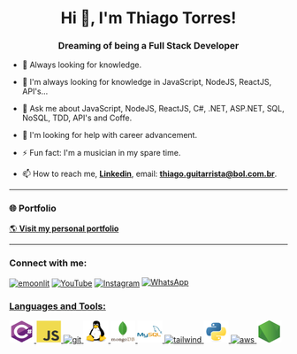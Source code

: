 <h1 align="center">Hi 👋, I'm Thiago Torres!</h1>
<h3 align="center">Dreaming of being a Full Stack Developer</h3>

- 👀 Always looking for knowledge.

- 🌱 I'm always looking for knowledge in JavaScript, NodeJS, ReactJS, API's...

- 💬 Ask me about JavaScript, NodeJS, ReactJS, C#, .NET, ASP.NET, SQL, NoSQL, TDD, API's and Coffe.

- 🤔 I'm looking for help with career advancement.

- ⚡ Fun fact: I'm a musician in my spare time.

- 📫 How to reach me, **[Linkedin](https://www.linkedin.com/in/thiago-f-torres/)**, email: **thiago.guitarrista@bol.com.br**.


---

<h3 align="left">🌐 Portfolio</h3>
<p align="left">
  <a href="https://thiagotorres.dev/" target="_blank">
    🌎 <strong>Visit my personal portfolio</strong>
  </a>
</p>

---


<h3 align="left">Connect with me:</h3>
<p align="left">
<a href="https://www.linkedin.com/in/thiago-f-torres" target="blank"><img align="center" src="https://raw.githubusercontent.com/rahuldkjain/github-profile-readme-generator/master/src/images/icons/Social/linked-in-alt.svg" alt="emoonlit" height="30" width="45" /></a>

<a href="https://www.youtube.com/@Thiago_Torres" target="_blank">
<img align="center" src="https://raw.githubusercontent.com/rahuldkjain/github-profile-readme-generator/master/src/images/icons/Social/youtube.svg" alt="YouTube" height="30" width="45" /></a>

<a href="https://www.instagram.com/thiagotorresferrao" target="_blank">
<img align="center" src="https://raw.githubusercontent.com/rahuldkjain/github-profile-readme-generator/master/src/images/icons/Social/instagram.svg" alt="Instagram" height="30" width="45" /></a>

<a href="https://wa.me/5535997629116?text=Hello%20Thiago!%20I%20came%20across%20your%20GitHub%20profile%20%F0%9F%9A%80" target="_blank">
<img src="https://raw.githubusercontent.com/rahuldkjain/github-profile-readme-generator/master/src/images/icons/Social/whatsapp.svg" 
     alt="WhatsApp" width="45" height="30"
</p>

<h3 align="left">Languages and Tools:</h3>
<p align="left"> 
  
<a href="https://www.w3schools.com/cs/" target="_blank"> 
  <img src="https://raw.githubusercontent.com/devicons/devicon/master/icons/csharp/csharp-original.svg" alt="csharp" width="45" height="40"/>
</a> 

<a href="https://developer.mozilla.org/en-US/docs/Web/JavaScript" target="_blank"> 
  <img src="https://raw.githubusercontent.com/devicons/devicon/master/icons/javascript/javascript-original.svg" alt="javascript" width="45" height="40"/> 
</a>

<a href="https://git-scm.com/" target="_blank"> 
  <img src="https://www.vectorlogo.zone/logos/git-scm/git-scm-icon.svg" alt="git" width="45" height="40"/> 
</a> 

<a href="https://www.linux.org/" target="_blank"> 
  <img src="https://raw.githubusercontent.com/devicons/devicon/master/icons/linux/linux-original.svg" alt="linux" width="45" height="40"/> 
</a> 

<a href="https://www.mongodb.com/" target="_blank"> 
  <img src="https://raw.githubusercontent.com/devicons/devicon/master/icons/mongodb/mongodb-original-wordmark.svg" alt="mongodb" width="45" height="40"/> 
</a> 

<a href="https://www.mysql.com/" target="_blank"> 
  <img src="https://raw.githubusercontent.com/devicons/devicon/master/icons/mysql/mysql-original-wordmark.svg" alt="mysql" width="45" height="40"/> 
</a> 

<a href="https://tailwindcss.com/" target="_blank">
  <img src="https://www.vectorlogo.zone/logos/tailwindcss/tailwindcss-icon.svg" alt="tailwind" width="45" height="40"/>
</a>

<a href="https://www.python.org/" target="_blank">
  <img src="https://raw.githubusercontent.com/devicons/devicon/master/icons/python/python-original.svg" alt="python" width="45" height="40"/>
</a>

<a href="https://aws.amazon.com/" target="_blank">
  <img src="https://www.vectorlogo.zone/logos/amazon_aws/amazon_aws-icon.svg" alt="aws" width="45" height="40"/>
</a>

<a href="https://nodejs.org/" target="_blank">
  <img src="https://raw.githubusercontent.com/devicons/devicon/master/icons/nodejs/nodejs-original.svg" alt="nodejs" width="45" height="40"/>
</a>
</p>
